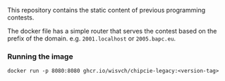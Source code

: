 This repository contains the static content of previous programming contests.

The docker file has a simple router that serves the contest based on the prefix of the domain. e.g. `2001.localhost` or `2005.bapc.eu`.

### Running the image
`docker run -p 8080:8080 ghcr.io/wisvch/chipcie-legacy:<version-tag> `
